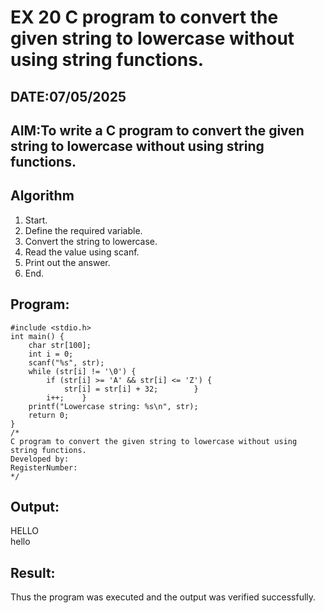 # EX 20 C program to convert the given string to lowercase without using string functions.
## DATE:07/05/2025
## AIM:To write a C program to convert the given string to lowercase without using string functions.

## Algorithm
1. Start. 
2. Define the required variable. 
3. Convert the string to lowercase. 
4. Read the value using scanf. 
5. Print out the answer. 
6. End.  

## Program:
```
#include <stdio.h> 
int main() { 
    char str[100]; 
    int i = 0; 
    scanf("%s", str);   
    while (str[i] != '\0') { 
        if (str[i] >= 'A' && str[i] <= 'Z') { 
            str[i] = str[i] + 32;        } 
        i++;    } 
    printf("Lowercase string: %s\n", str); 
    return 0; 
}
/*
C program to convert the given string to lowercase without using string functions.
Developed by: 
RegisterNumber:  
*/
```

## Output:
HELLO   
hello


## Result:
Thus the program was executed and the output was verified successfully.
